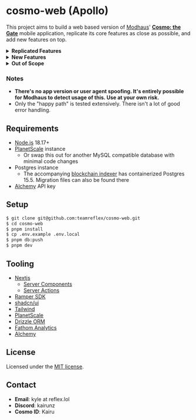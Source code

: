 # cosmo-web (Apollo)

This project aims to build a web based version of [Modhaus](https://www.mod-haus.com/)' **[Cosmo: the Gate](https://play.google.com/store/apps/details?id=com.modhaus.cosmo)** mobile application, replicate its core features as close as possible, and add new features on top.

<details>
  <summary><b>Replicated Features</b></summary>

- Authentication
  - Sign in with Ramper
  - Cosmo user/token fetching
  - Token refreshing
  - Sign out
  - "My Page" displaying Cosmo ID and wallet address
- Objekts/COMO
  - Fetching owned objekts
  - Sending objekts to another Cosmo user
  - Displaying reason for untransferable objekts - e.g. used for grid vs. not transferrable (event, welcome) vs. pending mint
  - All available filters
  - Display COMO balances
- Grid
  - Displaying grid completion stats
  - Displaying available seasons and editions
  - Displaying grid per member with pre-selected objekts
  - Ability to select a different objekt to use for a grid slot
  - Submitting completed grids and claiming the reward
- Artist
  - Fetching artist information
  - Artist switching (homepage defaults to selected)
- News
  - Displaying homepage news feed
  - Displaying "today's atmosphere" and "Cosmo exclusive" feeds
  - Inline playback of exclusive m3u8 streams (broken on iOS due to HLS)
- Gravity
  - Displaying list of gravity events
  - Render dynamic gravity event description
  - Display details about a specific gravity event (ranking, leaderboard etc)

</details>

<details>
  <summary><b>New Features</b></summary>

- "lock" an objekt to prevent it from being sent to another user (like the Superstar games)
- Fetching other user's collections
  - Includes user search box with recent history
  - Filter state is stored in the URL for sharing
  - Cosmo ID or Polygon address can be used
  - Supports address -> Cosmo ID resolution if the ID has been logged
- Indexing of all released objekts
- Wishlist builder
- COMO drop calendar
- Polygon gas price display
- Displaying trade history
  - Includes displaying Cosmo ID if available
- Privacy options to hide collection/trades/COMO
- Collection progress counter

</details>

<details>
  <summary><b>Out of Scope</b></summary>
  
  - Account registration. There's too much that goes into the onboarding process, not worth the effort.
  - Account settings. There's not enough in there to adjust right now.
  - Purchasing objekts. Apple/Google services are used.
  - Gravity voting. Maybe if the transaction calldata is figured out.
</details>

### Notes

- **There's no app version or user agent spoofing. It's entirely possible for Modhaus to detect usage of this. Use at your own risk.**
- Only the "happy path" is tested extensively. There isn't a lot of good error handling.

## Requirements

- [Node.js](https://nodejs.org/en/) 18.17+
- [PlanetScale](https://planetscale.com/) instance
  - Or swap this out for another MySQL compatible database with minimal code changes
- Postgres instance
  - The accompanying [blockchain indexer](https://github.com/teamreflex/cosmo-db) has containerized Postgres 15.5. Migration files can also be found there
- [Alchemy](https://www.alchemy.com/) API key

## Setup

```bash
$ git clone git@github.com:teamreflex/cosmo-web.git
$ cd cosmo-web
$ pnpm install
$ cp .env.example .env.local
$ pnpm db:push
$ pnpm dev
```

## Tooling

- [Nextjs](https://nextjs.org/)
  - [Server Components](https://nextjs.org/docs/app/building-your-application/rendering/server-components)
  - [Server Actions](https://nextjs.org/docs/app/building-your-application/data-fetching/forms-and-mutations)
- [Ramper SDK](https://www.ramper.xyz/)
- [shadcn/ui](https://ui.shadcn.com/docs)
- [Tailwind](https://tailwindcss.com/)
- [PlanetScale](https://planetscale.com/)
- [Drizzle ORM](https://orm.drizzle.team/)
- [Fathom Analytics](https://usefathom.com/)
- [Alchemy](https://www.alchemy.com/)

## License

Licensed under the [MIT license](https://github.com/teamreflex/cosmo-web/blob/main/LICENSE.md).

## Contact

- **Email**: kyle at reflex.lol
- **Discord**: kairunz
- **Cosmo ID**: Kairu

